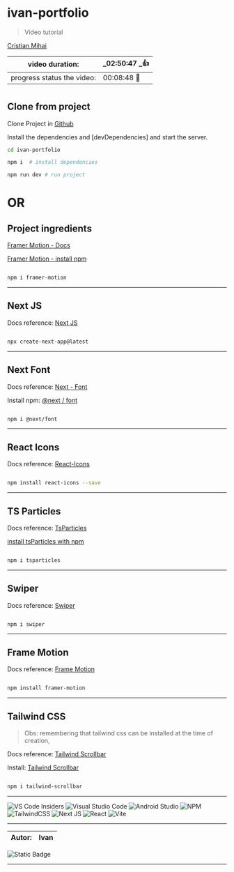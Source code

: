 # ivan-portfolio


> Video tutorial


[Cristian Mihai](https://www.youtube.com/watch?v=qp0-L_M3Ad4&t=403s)

|video duration:           | _02:50:47 _👍  |
|--------------------------|--------------- |
|progress status the video:|  00:08:48  🎱  |



#

## Clone from project

Clone Project in [Github](https://github.com/ivandacruz/ivan-portfolio)

Install the dependencies and [devDependencies] and start the server.


```sh
cd ivan-portfolio

npm i  # install dependencies

npm run dev # run project

```

#

  # OR


## Project ingredients

[Framer Motion - Docs](https://www.framer.com/motion/)

[Framer Motion - install npm](https://www.npmjs.com/package/framer-motion)

```sh

npm i framer-motion

```
<hr>

## Next JS

Docs reference:
	[ Next JS ](https://nextjs.org/)

```sh

npx create-next-app@latest

```
<hr>

## Next Font

Docs reference:
	[Next - Font](https://nextjs.org/docs/pages/building-your-application/optimizing/fonts)

Install npm:
	[@next / font](https://www.npmjs.com/package/@next/font)

```sh

npm i @next/font

```

<hr>

## React Icons

Docs reference:
	[ React-Icons ](https://react-icons.github.io/react-icons/)

```sh

npm install react-icons --save

```

<hr>

## TS Particles

Docs reference:
	[TsParticles](https://particles.js.org/)

[install tsParticles with npm](https://particles.js.org/)


```sh

npm i tsparticles

```

<hr>

## Swiper

Docs reference:
	[Swiper](https://swiperjs.com/react)

```sh

npm i swiper

```

<hr>

## Frame Motion

Docs reference: 
	[Frame Motion](https://www.framer.com/motion/introduction/)


```sh

npm install framer-motion

```

<hr>

## Tailwind CSS

> Obs: 
> remembering that tailwind css can be installed at the time of creation,

Docs reference: 
	[Tailwind Scrollbar](https://tailwindcss.com/docs/overflow#scrolling-if-needed)

Install:
	[Tailwind Scrollbar](https://www.npmjs.com/package/tailwind-scrollbar)

```sh

npm i tailwind-scrollbar

```

<hr>

![VS Code Insiders](https://img.shields.io/badge/VS%20Code%20Insiders-35b393.svg?style=for-the-badge&logo=visual-studio-code&logoColor=white)
	![Visual Studio Code](https://img.shields.io/badge/Visual%20Studio%20Code-0078d7.svg?style=for-the-badge&logo=visual-studio-code&logoColor=white)
![Android Studio](https://img.shields.io/badge/Android%20Studio-3DDC84.svg?style=for-the-badge&logo=android-studio&logoColor=white)
![NPM](https://img.shields.io/badge/NPM-%23CB3837.svg?style=for-the-badge&logo=npm&logoColor=white)
![TailwindCSS](https://img.shields.io/badge/tailwindcss-%2338B2AC.svg?style=for-the-badge&logo=tailwind-css&logoColor=white)
![Next JS](https://img.shields.io/badge/Next-black?style=for-the-badge&logo=next.js&logoColor=white)
![React](https://img.shields.io/badge/react-%2320232a.svg?style=for-the-badge&logo=react&logoColor=%2361DAFB)
![Vite](https://img.shields.io/badge/vite-%23646CFF.svg?style=for-the-badge&logo=vite&logoColor=white)

<hr>


|Autor: | Ivan |
|-------|------|

![Static Badge](https://img.shields.io/badge/https%3A%2F%2Fimg.shields.io%2Fbadge%2F%3AbadgeContent)

<hr>